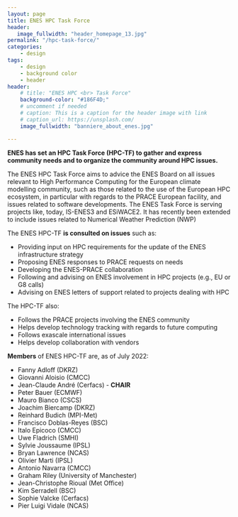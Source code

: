 ```yaml
---
layout: page
title: ENES HPC Task Force
header:
   image_fullwidth: "header_homepage_13.jpg"
permalink: "/hpc-task-force/"
categories:
    - design
tags:
    - design
    - background color
    - header
header:
    # title: "ENES HPC <br> Task Force"
    background-color: "#186F4D;"
    # uncomment if needed
    # caption: This is a caption for the header image with link
    # caption_url: https://unsplash.com/
    image_fullwidth: "banniere_about_enes.jpg"

---
```


**ENES has set an HPC Task Force (HPC-TF) to gather and express community needs and to organize the community around HPC issues.**

The ENES HPC Task Force aims to advice the ENES Board on all issues relevant to High Performance Computing for the European climate modelling community, such as those related to the use of the European HPC ecosystem, in particular with regards to the PRACE European facility, and issues related to software developments. The ENES Task Force is serving projects like, today, IS-ENES3 and ESiWACE2. It has recently been extended to include issues related to Numerical Weather Prediction (NWP)

The ENES HPC-TF **is consulted on issues** such as:

- Providing input on HPC requirements for the update of the ENES infrastructure strategy
- Proposing ENES responses to PRACE requests on needs
- Developing the ENES-PRACE collaboration
- Following and advising on ENES involvement in HPC projects (e.g., EU or G8 calls)
- Advising on ENES letters of support related to projects dealing with HPC
 

The HPC-TF also:

- Follows the PRACE projects involving the ENES community
- Helps develop technology tracking with regards to future computing
- Follows exascale international issues
- Helps develop collaboration with vendors
 

**Members** of ENES HPC-TF are, as of July 2022:

- Fanny Adloff (DKRZ)
- Giovanni Aloisio (CMCC)
- Jean-Claude André (Cerfacs) - **CHAIR**
- Peter Bauer (ECMWF)
- Mauro Bianco (CSCS)
- Joachim Biercamp (DKRZ)
- Reinhard Budich (MPI-Met)
- Francisco Doblas-Reyes (BSC)
- Italo Epicoco (CMCC)
- Uwe Fladrich (SMHI)
- Sylvie Joussaume (IPSL)
- Bryan Lawrence (NCAS)
- Olivier Marti (IPSL)
- Antonio Navarra (CMCC)
- Graham Riley (University of Manchester)
- Jean-Christophe Rioual (Met Office)
- Kim Serradell (BSC)
- Sophie Valcke  (Cerfacs)
- Pier Luigi Vidale (NCAS)
